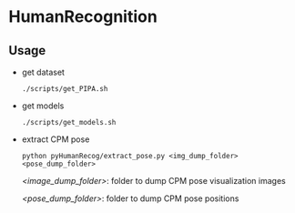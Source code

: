 # HumanRecognition

## Usage
+ get dataset

	```
	./scripts/get_PIPA.sh
	```

+ get models

	```
	./scripts/get_models.sh
	```
+ extract CPM pose

	```
	python pyHumanRecog/extract_pose.py <img_dump_folder> <pose_dump_folder>
	```
	*\<image\_dump\_folder\>*: folder to dump CPM pose visualization images

	*\<pose\_dump\_folder\>*: folder to dump CPM pose positions
	